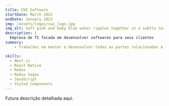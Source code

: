 ```yaml
---
title: CWI Software
startDate: March 2022
endDate: January 2023
img: /assets/logos/cwi_logo.jpg
img_alt: Soft pink and baby blue water ripples together in a subtle texture.
description: |
  Empresa de TI focada em desenvolver softwares para seus clientes
summary:
    - Trabalhei em manter e desenvolver todas as partes relacionadas à produtos no app e no site do cliente Grupo Pão de Açucar, usando Next.js e React Native.

skills:
  - Next.js
  - React Native
  - Redux
  - Redux Sagas
  - JavaScript
  - Styled Components
---
```


Futura descrição detalhada aqui.